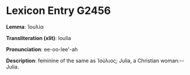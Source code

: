 # Lexicon Entry G2456

**Lemma**: Ἰουλία

**Transliteration (xlit)**: Ioulía

**Pronunciation**: ee-oo-lee'-ah

**Description**:
feminine of the same as Ἰούλιος; Julia, a Christian woman:--Julia.
